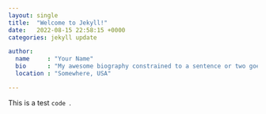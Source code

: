 ```yaml
---
layout: single
title:  "Welcome to Jekyll!"
date:   2022-08-15 22:58:15 +0000
categories: jekyll update

author:
  name     : "Your Name"
  bio      : "My awesome biography constrained to a sentence or two goes here."
  location : "Somewhere, USA"

---
```


This is a test `` code  ``.